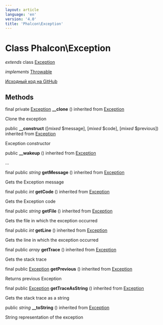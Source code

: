 ```yaml
---
layout: article
language: 'en'
version: '4.0'
title: 'Phalcon\Exception'
---
```

# Class **Phalcon\Exception**

*extends* class [Exception](https://php.net/manual/en/class.exception.php)

*implements* [Throwable](https://php.net/manual/en/class.throwable.php)

<a href="https://github.com/phalcon/cphalcon/tree/v4.0.0/phalcon/exception.zep" class="btn btn-default btn-sm">Исходный код на GitHub</a>

## Methods

final private [Exception](https://php.net/manual/en/class.exception.php) **__clone** () inherited from [Exception](https://php.net/manual/en/class.exception.php)

Clone the exception

public **__construct** ([*mixed* $message], [*mixed* $code], [*mixed* $previous]) inherited from [Exception](https://php.net/manual/en/class.exception.php)

Exception constructor

public **__wakeup** () inherited from [Exception](https://php.net/manual/en/class.exception.php)

...

final public *string* **getMessage** () inherited from [Exception](https://php.net/manual/en/class.exception.php)

Gets the Exception message

final public *int* **getCode** () inherited from [Exception](https://php.net/manual/en/class.exception.php)

Gets the Exception code

final public *string* **getFile** () inherited from [Exception](https://php.net/manual/en/class.exception.php)

Gets the file in which the exception occurred

final public *int* **getLine** () inherited from [Exception](https://php.net/manual/en/class.exception.php)

Gets the line in which the exception occurred

final public *array* **getTrace** () inherited from [Exception](https://php.net/manual/en/class.exception.php)

Gets the stack trace

final public [Exception](https://php.net/manual/en/class.exception.php) **getPrevious** () inherited from [Exception](https://php.net/manual/en/class.exception.php)

Returns previous Exception

final public [Exception](https://php.net/manual/en/class.exception.php) **getTraceAsString** () inherited from [Exception](https://php.net/manual/en/class.exception.php)

Gets the stack trace as a string

public *string* **__toString** () inherited from [Exception](https://php.net/manual/en/class.exception.php)

String representation of the exception